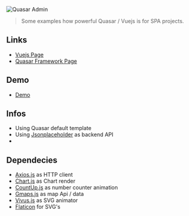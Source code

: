    
![Quasar Admin](https://github.com/odranoelBR/vue-quasar-admin-example/blob/master/docs/docs-logo.png)

> Some examples how powerful Quasar / Vuejs is for SPA projects.

## Links
* [Vuejs Page](https://vuejs.org/)
* [Quasar Framework Page](http://quasar-framework.org/)

## Demo 
* [Demo](https://quasar-admin.firebaseapp.com/ )

## Infos
* Using Quasar default template
* Using [Jsonplaceholder](https://jsonplaceholder.typicode.com/) as backend API
*

## Dependecies 
* [Axios.js](https://github.com/mzabriskie/axios) as HTTP client
* [Chart.js](http://www.chartjs.org) as Chart render
* [CountUp.js](https://inorganik.github.io/countUp.js/) as number counter animation
* [Gmaps.js](https://hpneo.github.io/gmaps/) as map Api / data
* [Vivus.js](https://maxwellito.github.io/vivus/) as SVG animator
* [Flaticon](http://www.flaticon.com) for SVG's
